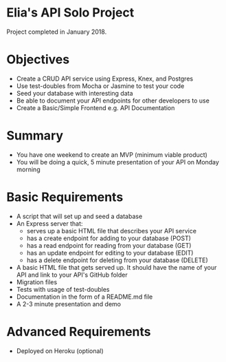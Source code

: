 # Elia's API Solo Project
Project completed in January 2018. 

# Objectives
- Create a CRUD API service using Express, Knex, and Postgres
- Use test-doubles from Mocha or Jasmine to test your code
- Seed your database with interesting data
- Be able to document your API endpoints for other developers to use
- Create a Basic/Simple Frontend e.g. API Documentation

# Summary
- You have one weekend to create an MVP (minimum viable product)
- You will be doing a quick, 5 minute presentation of your API on Monday morning

# Basic Requirements
- A script that will set up and seed a database
- An Express server that:
     - serves up a basic HTML file that describes your API service
     - has a create endpoint for adding to your database (POST)
     - has a read endpoint for reading from your database (GET)
     - has an update endpoint for editing to your database (EDIT)
     - has a delete endpoint for deleting from your database (DELETE)
- A basic HTML file that gets served up. It should have the name of your API and link to your API's GitHub folder
- Migration files
- Tests with usage of test-doubles
- Documentation in the form of a README.md file
- A 2-3 minute presentation and demo

# Advanced Requirements
- Deployed on Heroku (optional)
